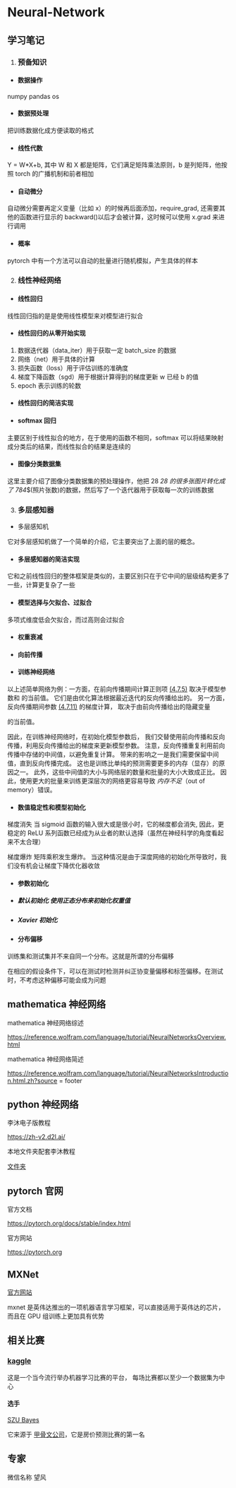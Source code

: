 # Neural-Network

## 学习笔记

1. ### 预备知识

- #### 数据操作

numpy pandas os

- #### 数据预处理

把训练数据化成方便读取的格式

- #### 线性代数

Y = W*X+b, 其中 W 和 X 都是矩阵，它们满足矩阵乘法原则，b 是列矩阵，他按照 torch 的广播机制和前者相加

- #### 自动微分

自动微分需要再定义变量（比如 x）的时候再后面添加，require_grad, 还需要其他的函数进行显示的 backward()以后才会被计算，这时候可以使用 x.grad 来进行调用

- #### 概率

pytorch 中有一个方法可以自动的批量进行随机模拟，产生具体的样本

2. ### 线性神经网络

- #### 线性回归

线性回归指的是是使用线性模型来对模型进行拟合

- #### 线性回归的从零开始实现

1. 数据迭代器（data_iter）用于获取一定 batch_size 的数据
2. 网络（net）用于具体的计算
3. 损失函数（loss）用于评估训练的准确度
4. 梯度下降函数（sgd）用于根据计算得到的梯度更新 w 已经 b 的值
5. epoch 表示训练的轮数

- #### 线性回归的简洁实现

- #### softmax 回归

主要区别于线性拟合的地方，在于使用的函数不相同，softmax 可以将结果映射成分类后的结果，而线性拟合的结果是连续的

- #### 图像分类数据集

这里主要介绍了图像分类数据集的预处理操作，他把 28 *28 的很多张图片转化成了 784*$(照片张数)的数据，然后写了一个迭代器用于获取每一次的训练数据

3. ### 多层感知器

- 多层感知机

它对多层感知机做了一个简单的介绍，它主要突出了上面的层的概念。

- #### 多层感知器的简洁实现

它和之前线性回归的整体框架是类似的，主要区别只在于它中间的层级结构更多了一些，计算更复杂了一些

- #### 模型选择与欠拟合、过拟合

多项式维度低会欠拟合，而过高则会过拟合

- #### 权重衰减

- #### 向前传播

- #### 训练神经网络

以上述简单网络为例：一方面，在前向传播期间计算正则项 [(4.7.5)](https://zh-v2.d2l.ai/chapter_multilayer-perceptrons/backprop.html#equation-eq-forward-s) 取决于模型参数和 的当前值。 它们是由优化算法根据最近迭代的反向传播给出的。 另一方面，反向传播期间参数 [(4.7.11)](https://zh-v2.d2l.ai/chapter_multilayer-perceptrons/backprop.html#equation-eq-backprop-j-h) 的梯度计算， 取决于由前向传播给出的隐藏变量

的当前值。

因此，在训练神经网络时，在初始化模型参数后， 我们交替使用前向传播和反向传播，利用反向传播给出的梯度来更新模型参数。 注意，反向传播重复利用前向传播中存储的中间值，以避免重复计算。 带来的影响之一是我们需要保留中间值，直到反向传播完成。 这也是训练比单纯的预测需要更多的内存（显存）的原因之一。 此外，这些中间值的大小与网络层的数量和批量的大小大致成正比。 因此，使用更大的批量来训练更深层次的网络更容易导致 *内存不足*（out of memory）错误。

- #### 数值稳定性和模型初始化

梯度消失 当 sigmoid 函数的输入很大或是很小时，它的梯度都会消失, 因此，更稳定的 ReLU 系列函数已经成为从业者的默认选择（虽然在神经科学的角度看起来不太合理）

梯度爆炸 矩阵乘积发生爆炸。 当这种情况是由于深度网络的初始化所导致时，我们没有机会让梯度下降优化器收敛

- #### 参数初始化

- #####  默认初始化 使用正态分布来初始化权重值

- ##### Xavier 初始化 

- #### 分布偏移

训练集和测试集并不来自同一个分布。这就是所谓的分布偏移

在相应的假设条件下，可以在测试时检测并纠正协变量偏移和标签偏移。在测试时，不考虑这种偏移可能会成为问题

## mathematica 神经网络

mathematica 神经网络综述

https://reference.wolfram.com/language/tutorial/NeuralNetworksOverview.html

mathematica 神经网络简述

https://reference.wolfram.com/language/tutorial/NeuralNetworksIntroduction.html.zh?source = footer

## python 神经网络

李沐电子版教程

https://zh-v2.d2l.ai/

本地文件夹配套李沐教程

[文件夹](file:///home/yang/d2l-zh/pytorch/)

## pytorch 官网

官方文档

https://pytorch.org/docs/stable/index.html

官方网站

https://pytorch.org

## MXNet

[官方网站](https://www.nvidia.cn/glossary/data-science/mxnet/)

mxnet 是英伟达推出的一项机器语言学习框架，可以直接适用于英伟达的芯片，而且在 GPU 组训练上更加具有优势

## 相关比赛

### [kaggle](https://www.kaggle.com/)

这是一个当今流行举办机器学习比赛的平台， 每场比赛都以至少一个数据集为中心

#### 选手

[SZU Bayes](https://www.kaggle.com/bayes2003)

它来源于 [甲骨文公司](https://docs.oracle.com/cd/E28280_01/bi.1111/b32122/orbr_concepts1004.htm#RSBDR152)，它是房价预测比赛的第一名

## 专家

微信名称 望风
